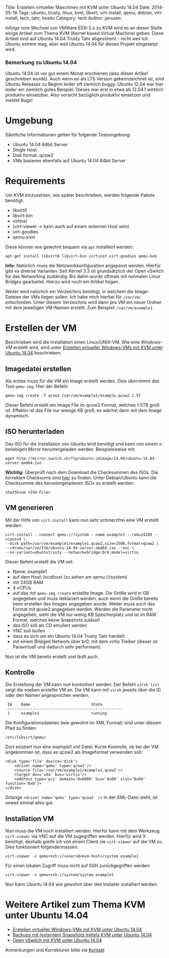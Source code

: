 Title: Erstellen virtueller Maschinen mit KVM unter Ubuntu 14.04 
Date: 2014-05-16
Tags: ubuntu, trusty, linux, kvm, libvirt, virt-install, qemu, debian, virt-install, tech, tahr, howto 
Category: tech 
Author: janssen

Infolge vom Wechsel von VMWare ESXi 5.x zu KVM wird es an dieser Stelle einige Artikel zum Thema KVM (Kernel based Virtual Machine) geben. Diese Artikel sind auf Ubuntu 14.04 Trusty Tahr abgestimmt - nicht weil ich Ubuntu extrem mag, aber weil Ubuntu 14.04 für dieses Projekt eingesetzt wird.

### Bemerkung zu Ubuntu 14.04
Ubuntu 14.04 ist vor gut einem Monat erschienen (also dieser Artikel geschrieben wurde). Auch wenn es als LTS Version gekennzeichnet ist, sind Ubuntu Releases zu Beginn leider oft ziemlich buggy. Ubuntu 12.04 war hier leider ein ziemlich gutes Beispiel. Dieses war erst in etwa ab 12.04.1 wirklich produktiv einsetzbar. Also vorsicht bezüglich produktiv einsetzen und meldet Bugs!


# Umgebung
Sämtliche Informationen gelten für folgende Testumgebung:

* Ubuntu 14.04 64bit Server
* Single Host
* Disk format: qcow2
* VMs basieren ebenfalls auf Ubuntu 14.04 64bit Server

# Requirements
Um KVM einzusetzen, wie später beschrieben, werden folgende Pakete benötigt:

* libvirt0
* libvirt-bin
* virtinst
* (virt-viewer -> kann auch auf einem externen Host sein)
* virt-goodies
* qemu-kvm

Diese können wie gewohnt bequem via `apt` installiert werden:

	apt-get install libvirt0 libvirt-bin virtinst virt-goodies qemu-kvm

__Info:__ Natürlich muss die Netzwerkkonfiguration angepasst werden. Hierfür gibt es diverse Varianten. Seit Kernel 3.3 ist grundsätzlich der Open vSwitch für das Networking zuständig. Bis dahin wurde oftmals mit normalen Linux Bridges gearbeitet. Hierzu wird noch ein Artikel folgen.

Weiter wird natürlich ein Verzeichnis benötigt, in welchem die Image-Dateien der VMs liegen sollen. Ich habe mich hierbei für `/var/vm/` entschieden. Unter diesem Verzeichnis wird dann pro VM ein neuer Ordner mit dem jeweiligen VM-Namen erstellt. Zum Beispiel: `/var/vm/example1`


# Erstellen der VM
Beschrieben wird die Installation einen Linux/UNIX-VM. Wie eine Windows-VM erstellt wird, wird unter [Erstellen virtueller Windows-VMs mit KVM unter Ubuntu 14.04](http://aurka.com/erstellen-virtueller-windows-vms-mit-kvm-unter-ubuntu-1404.html) beschrieben.

## Imagedatei erstellen
Als erstes muss für die VM ein Image erstellt werden. Dies übernimmt das Tool `qemu-img`. Hier der Befehl:

	qemu-img create -f qcow2 /var/vm/example1/example.qcow2 1.5T

Dieser Befehl erstellt ein Image File im qcow2 Format, welches 1.5TB groß ist. Effektiv ist das File nur wenige KB groß; es wächst dann mit dem Image dynamisch.

## ISO herunterladen
Das ISO für die Installation von Ubuntu wird benötigt und kann von einem x-beliebigen Mirror heruntergeladen werden. Beispielsweise mit:

	wget http://mirror.switch.ch/ftp/ubuntu-cdimage/14.04/ubuntu-14.04-server-amd64.iso

__Wichtig:__ Überprüft nach dem Download die Checksummen des ISOs. Die korrekten Checksums sind [hier](http://mirror.switch.ch/ftp/ubuntu-cdimage/14.04/SHA256SUMS) zu finden. Unter Debian/Ubuntu kann die Checksumme des heruntergeladenen ISOs so erstellt werden:

	sha256sum <ISO-File>

## VM generieren
Mit der Hilfe von `virt-install` kann nun sehr schmerzfrei eine VM erstellt werden:

	virt-install --connect qemu:///system --name example1 --ram=24109 --vcpus=4 \
	--disk path=/var/vm/example1/example1.qcow2,size=2500,format=qcow2 \
	--cdrom=/var/vm/ISO/ubuntu-14.04-server-amd64.iso --vnc \ 
	--os-variant=ubuntutrusty --network=bridge:br0,model=virtio

Dieser Befehl erstellt die VM mit:

* Name: example1
* auf dem Host: localhost (zu sehen am qemu:///system)
* mit 24GB RAM
* 4 vCPUs
* auf das mit `qemu-img create` erstellte Image. Die Größe wird in GB angegeben und muss deklariert werden, auch wenn die Größe bereits beim erstellen des Images angegeben wurde. Weiter muss auch das Format mit qcow2 angegeben werden. Werden die Parameter nicht angegeben, sieht die VM nur wenig KB Speicherplatz und ist im RAW Format, welches keine Snapshots zulässt!
* das ISO soll als CD emuliert werden
* VNC soll laufen
* dass es sich um ein Ubuntu 14.04 Trusty Tahr handelt
* mit einem Bridged Network über br0, mit dem virtio Treiber (dieser ist Paravirtuell und dadurch sehr performant).

Nun ist die VM bereits erstellt und läuft auch.  

## Kontrolle
Die Erstellung der VM kann nun kontrolliert werden. Der Befehl `virsh list` zeigt die soeben erstellte VM an. Die VM kann mit `virsh` jeweils über die ID oder den Namen angesprochen werden.

	 Id    Name                           State
	----------------------------------------------------
	 1     example1                       running

Die Konfigurationsdateien (wie gewohnt im XML Format) sind unter diesem Pfad zu finden:

	/etc/libvirt/qemu/

Dort existiert nun eine example1.xml Datei. Kurze Kontrolle, ob bei der VM angekommen ist, dass es qcow2 als Imageformat verwenden soll:

	<disk type='file' device='disk'>
		<driver name='qemu' type='qcow2'/>
		<source file='/var/vm/example1/example1.qcow2'/>
		<target dev='vda' bus='virtio'/>
		<address type='pci' domain='0x0000' bus='0x00' slot='0x04' function='0x0'/>
	</disk>

Solange `<driver name='qemu' type='qcow2' />` in der XML-Datei steht, ist soweit einmal alles gut.


## Installation VM
Nun muss die VM noch installiert werden. Hierfür kann mit dem Werkzeug `virt-viewer` via VNC auf die VM zugegriffen werden. Hierfür wird X benötigt, deshalb greife ich von einem Client vie `virt-viewer` auf die VM zu. Dies funktioniert folgendermassen:

	virt-viewer -c qemu+ssh://<user>@<kvm-host>/system example1 

Für einen lokalen Zugriff muss nicht auf SSH zurückgegriffen werden:

	virt-viewer -c qemu+ssh://system/system example1

Nun kann Ubuntu 14.04 wie gewohnt über den Installer installiert werden.

# Weitere Artikel zum Thema KVM unter Ubuntu 14.04

* [Erstellen virtueller Windows-VMs mit KVM unter Ubuntu 14.04](http://aurka.com/erstellen-virtueller-windows-vms-mit-kvm-unter-ubuntu-1404.html)
* [Backups mit (externen) Snapshots mittels KVM unter Ubuntu 14.04](http://aurka.com/backups-mit-externen-snapshots-mittels-kvm-unter-ubuntu-1404.html)
* [Open vSwitch mit KVM unter Ubuntu 14.04](http://aurka.com/open-vswitch-mit-kvm-unter-ubuntu-1404.html)

Anmerkungen und Korrekturen bitte via [Kontakt](http://aurka.com/pages/about.html)
